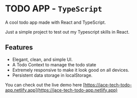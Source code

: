 # TODO APP - `TypeScript`

A cool todo app made with React and TypeScript.

Just a simple project to test out my Typescript skills in React.

## Features

- Elegant, clean, and simple UI.
- A Todo Context to manage the todo state
- Extremely responsive to make it look good on all devices.
- Persistent data storage in localStorage.

You can check out the live demo here [https://jace-tech-todo-app.netlify.app](https://jace-tech-todo-app.netlify.app)